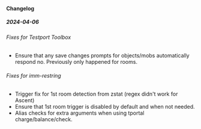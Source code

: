 #### Changelog
##### 2024-04-06
###### Fixes for Testport Toolbox
- Ensure that any save changes prompts for objects/mobs automatically respond no. Previously only happened for rooms.


###### Fixes for imm-restring
- Trigger fix for 1st room detection from zstat (regex didn't work for Ascent)
- Ensure that 1st room trigger is disabled by default and when not needed.
- Alias checks for extra arguments when using tportal charge/balance/check.
